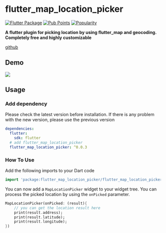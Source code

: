 # flutter_map_location_picker

[![Flutter Package](https://img.shields.io/pub/v/flutter_map_location_picker.svg)](https://pub.dev/packages/flutter_map_location_picker)
[![Pub Points](https://img.shields.io/pub/points/flutter_map_location_picker)](https://pub.dev/packages/flutter_map_location_picker/score)
[![Popularity](https://img.shields.io/pub/popularity/flutter_map_location_picker)](https://pub.dev/packages/flutter_map_location_picker/score)

**A flutter plugin for picking location by using flutter_map and geocoding. Completely free and highly customizable**

[github](https://github.com/mushafa21/flutter_map_location_picker)

## Demo

![](https://github.com/mushafa21/flutter_map_location_picker/blob/main/example.gif)

## Usage

### Add dependency

Please check the latest version before installation.
If there is any problem with the new version, please use the previous version

```yaml
dependencies:
  flutter:
    sdk: flutter
  # add flutter_map_location_picker
  flutter_map_location_picker: ^0.0.3
```

### How To Use

Add the following imports to your Dart code

```dart
import 'package:flutter_map_location_picker/flutter_map_location_picker.dart';
```
You can now add a `MapLocationPicker` widget to your widget tree. You can process the picked location by using the `onPicked` parameter.

```dart
MapLocationPicker(onPicked: (result){
    // you can get the location result here
    print(result.address);
    print(result.latitude);
    print(result.longitude);
})
```





